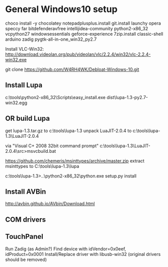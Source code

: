 General Windows10 setup
===
choco install -y chocolatey notepadplusplus.install git.install launchy opera speccy far bitdefenderavfree intellijidea-community python2-x86_32 vcpython27 windowsessentials geforce-experience 7zip.install classic-shell arduino zadig pygtk-all-in-one_win32_py2.7

Install VLC-Win32: http://download.videolan.org/pub/videolan/vlc/2.2.4/win32/vlc-2.2.4-win32.exe

git clone https://github.com/W4RH4WK/Debloat-Windows-10.git

Install Lupa
---
c:\tools\python2-x86_32\Scripts\easy_install.exe dist\lupa-1.3-py2.7-win32.egg


OR build Lupa
---
get lupa-1.3.tar.gz to c:\tools\lupa-1.3
unpack LuaJIT-2.0.4 to c:\tools\lupa-1.3\LuaJIT-2.0.4

via "Visual C+ 2008 32bit command prompt"
c:\tools\lupa-1.3\LuaJIT-2.0.4\src>msvcbuild.bat

https://github.com/chemeris/msinttypes/archive/master.zip
extract msinttypes to C:\tools\lupa-1.3\lupa

c:\tools\lupa-1.3>..\python2-x86_32\python.exe setup.py install

Install AVBin
---
http://avbin.github.io/AVbin/Download.html


COM drivers
---


TouchPanel
---
Run Zadig (as Admin?)
Find device with idVendor=0x0eef, idProduct=0x0001
Install/Replace driver with libusb-win32 (original drivers should be removed)